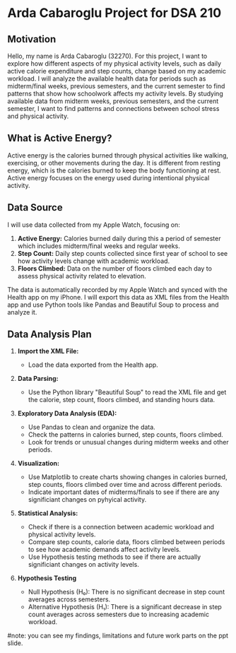 # Arda Cabaroglu Project for DSA 210 

## Motivation

Hello, my name is Arda Cabaroglu (32270). For this project, I want to explore how different aspects of my physical activity levels, such as daily active calorie expenditure and step counts, change based on my academic workload. I will analyze the available health data for periods such as midterm/final weeks, previous semesters, and the current semester to find patterns that show how schoolwork affects my activity levels. By studying available data from midterm weeks, previous semesters, and the current semester, I want to find patterns and connections between school stress and physical activity.



## What is Active Energy?

Active energy is the calories burned through physical activities like walking, exercising, or other movements during the day. It is different from resting energy, which is the calories burned to keep the body functioning at rest. Active energy focuses on the energy used during intentional physical activity.

## Data Source

I will use data collected from my Apple Watch, focusing on:

1. **Active Energy:** Calories burned daily during this a period of semester which includes midterm/final weeks and regular weeks.
2. **Step Count:** Daily step counts collected since first year of school to see how activity levels change with academic workload.
3. **Floors Climbed:** Data on the number of floors climbed each day to assess physical activity related to elevation.


The data is automatically recorded by my Apple Watch and synced with the Health app on my iPhone. I will export this data as XML files from the Health app and use Python tools like Pandas and Beautiful Soup to process and analyze it.

## Data Analysis Plan

1. **Import the XML File:**

   - Load the data exported from the Health app.

2. **Data Parsing:**

   - Use the Python library "Beautiful Soup" to read the XML file and get the calorie, step count, floors climbed, and standing hours data.

3. **Exploratory Data Analysis (EDA):**

   - Use Pandas to clean and organize the data.
   - Check the patterns in calories burned, step counts, floors climbed.
   - Look for trends or unusual changes during midterm weeks and other periods.

4. **Visualization:**

   - Use Matplotlib to create charts showing changes in calories burned, step counts, floors climbed over time and across different periods.
   - Indicate important dates of midterms/finals to see if there are any significiant changes on pyhyical activity.

5. **Statistical Analysis:**

   - Check if there is a connection between academic workload and physical activity levels.
   - Compare step counts, calorie data, floors climbed between periods to see how academic demands affect activity levels.
   - Use Hypothesis testing methods to see if there are actually significiant changes on activity levels.
     
6. **Hypothesis Testing**
   - Null Hypothesis (H₀): There is no significant decrease in step count averages across semesters.
   - Alternative Hypothesis (H₁): There is a significant decrease in step count averages across semesters due to increasing academic workload.



#note: you can see my findings, limitations and future work parts on the ppt slide.





